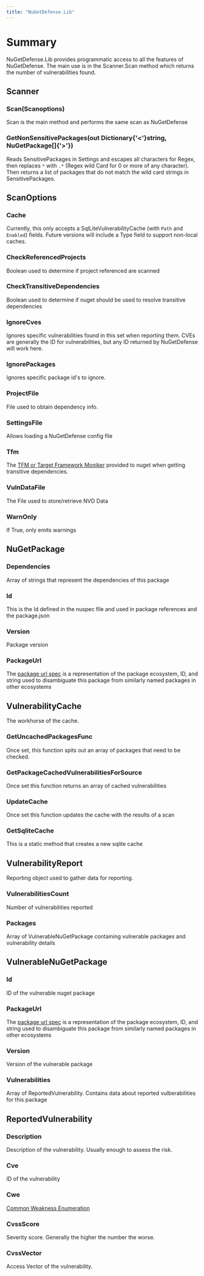 ```yaml
---
title: "NuGetDefense.Lib"
---
```


# Summary
NuGetDefense.Lib provides programmatic access to all the features of NuGetDefense. The main use is in the Scanner.Scan method which returns the number of vulnerabilities found.

## Scanner

### Scan(Scanoptions)
Scan is the main method and performs the same scan as NuGetDefense

### GetNonSensitivePackages(out Dictionary{'<'}string, NuGetPackage[]{'>'})
Reads SensitivePackages in Settings and escapes all characters for Regex, then replaces `*` with `.*` (Regex wild Card for 0 or more of any character). Then returns a list of packages that do not match the wild card strings in SensitivePackages.

## ScanOptions

### Cache
Currently, this only accepts a SqlLiteVulnerabilityCache (with `Path` and `Enabled`) fields. Future versions will include a Type field to support non-local caches.

### CheckReferencedProjects
Boolean used to determine if project referenced are scanned

### CheckTransitiveDependencies
Boolean used to determine if nuget should be used to resolve transitive dependencies

### IgnoreCves
Ignores specific vulnerabilities found in this set when reporting them. CVEs are generally the ID for vulnerabilities, but any ID returned by NuGetDefense will work here.

### IgnorePackages
Ignores specific package id's to ignore.

### ProjectFile
File used to obtain dependency info.

### SettingsFile
Allows loading a NuGetDefense config file

### Tfm
The [TFM or Target Framework Moniker](https://docs.microsoft.com/en-us/dotnet/standard/frameworks#supported-target-frameworks) provided to nuget when getting transitive dependencies.

### VulnDataFile
The File used to store/retrieve NVD Data

### WarnOnly
If True, only emits warnings

## NuGetPackage

### Dependencies
Array of strings that represent the dependencies of this package

### Id
This is the Id defined in the nuspec file and used in package references and the package.json

### Version
Package version

### PackageUrl
The [package url spec](https://github.com/package-url/purl-spec) is a representation of the package ecosystem, ID, and string used to disambiguate this package from similarly named packages in other ecosystems

## VulnerabilityCache
The workhorse of the cache.

### GetUncachedPackagesFunc
Once set, this function spits out an array of packages that need to be checked.

### GetPackageCachedVulnerabilitiesForSource
Once set this function returns an array of cached vulnerabilities

### UpdateCache
Once set this function updates the cache with the results of a scan

### GetSqliteCache
This is a static method that creates a new sqlite cache

## VulnerabilityReport
Reporting object used to gather data for reporting.

### VulnerabilitiesCount
Number of vulnerabilities reported

### Packages
Array of VulnerableNuGetPackage containing vulnerable packages and vulnerability details

## VulnerableNuGetPackage

### Id
ID of the vulnerable nuget package

### PackageUrl
The [package url spec](https://github.com/package-url/purl-spec) is a representation of the package ecosystem, ID, and string used to disambiguate this package from similarly named packages in other ecosystems

### Version
Version of the vulnerable package

### Vulnerabilities
Array of ReportedVulnerability. Contains data about reported vulberabilities for this package

## ReportedVulnerability

### Description
Description of the vulnerability. Usually enough to assess the risk.

### Cve
ID of the vulnerability

### Cwe
[Common Weakness Enumeration](https://cwe.mitre.org/index.html)

### CvssScore
Severity score. Generally the higher the number the worse.

### CvssVector
Access Vector of the vulnerability.

